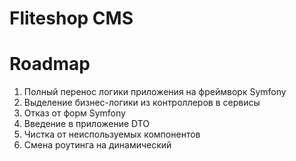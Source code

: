 # Fliteshop CMS

# Roadmap
1. Полный перенос логики приложения на фреймворк Symfony
2. Выделение бизнес-логики из контроллеров в сервисы
3. Отказ от форм Symfony
4. Введение в приложение DTO
5. Чистка от неиспользуемых компонентов
6. Смена роутинга на динамический
